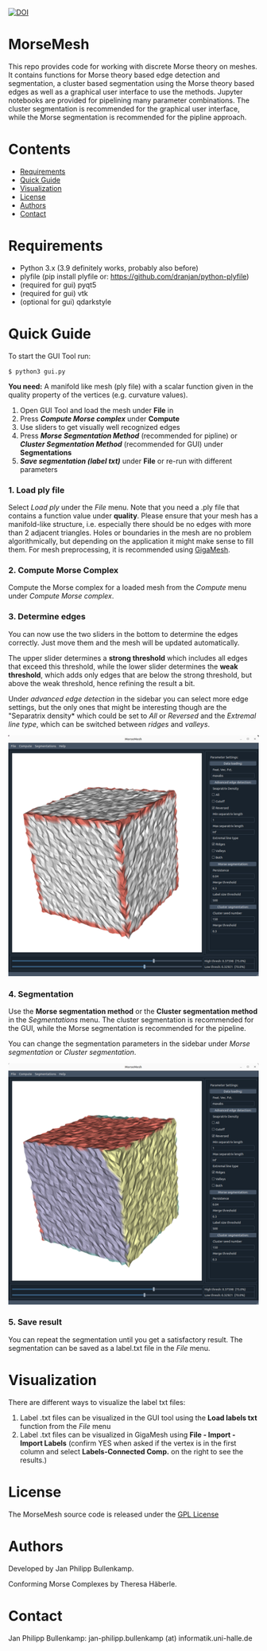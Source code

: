 [![DOI](https://zenodo.org/badge/484001066.svg)](https://zenodo.org/badge/latestdoi/484001066)

# MorseMesh

This repo provides code for working with discrete Morse theory on meshes. It contains functions for Morse theory based edge detection and segmentation, a cluster based segmentation using the Morse theory based edges as well as a graphical user interface to use the methods.
Jupyter notebooks are provided for pipelining many parameter combinations. The cluster segmentation is recommended for the graphical user interface, while the Morse segmentation is recommended for the pipline approach.

# Contents
- [Requirements](#requirements)
- [Quick Guide](#quick-guide)
- [Visualization](#visualization)
- [License](#license)
- [Authors](#authors)
- [Contact](#contact)

# Requirements

- Python 3.x (3.9 definitely works, probably also before)
- plyfile (pip install plyfile or: https://github.com/dranjan/python-plyfile)
- (required for gui) pyqt5
- (required for gui) vtk
- (optional for gui) qdarkstyle


# Quick Guide

To start the GUI Tool run:

```
$ python3 gui.py
```


**You need:** A manifold like mesh (ply file) with a scalar function given in the quality 
property of the vertices (e.g. curvature values).

1. Open GUI Tool and  load the mesh under **File** in
2. Press ***Compute Morse complex*** under **Compute**
3. Use sliders to get visually well recognized edges
4. Press ***Morse Segmentation Method*** (recommended for pipline) or ***Cluster Segmentation Method*** (recommended for GUI)
under **Segmentations**
5. ***Save segmentation (label txt)*** under **File** or re-run with different 
parameters

### **1. Load ply file**

Select *Load ply* under the *File* menu. Note that you need a .ply file that contains 
a function value under **quality**.
Please ensure that your mesh has a manifold-like structure, i.e. especially there 
should be no edges with more than 2 adjacent triangles. Holes or boundaries in the
mesh are no problem algorithmically, but depending on the application it might make 
sense to fill them.
For mesh preprocessing, it is recommended using [GigaMesh](https://gigamesh.eu/).

### **2. Compute Morse Complex**

Compute the Morse complex for a loaded mesh from the *Compute* menu under 
*Compute Morse complex*.

### **3. Determine edges**

You can now use the two sliders in the bottom to determine the edges correctly. Just
move them and the mesh will be updated automatically.

The upper slider determines a **strong threshold** which includes all edges that exceed this 
threshold, while the lower slider determines the **weak threshold**, which adds only edges 
that are below the strong threshold, but above the weak threshold, hence refining 
the result a bit.

Under *advanced edge detection* in the sidebar you can select more edge settings, but the 
only ones that might be interesting though are the "Separatrix density* which could be 
set to *All* or *Reversed* and the *Extremal line type*, which can be switched 
between *ridges* and *valleys*. 

![Edge Detection](images/gui_screenshot.png)

### **4. Segmentation**

Use the **Morse segmentation method** or the **Cluster segmentation method** in the 
*Segmentations* menu. The cluster segmentation is recommended for the GUI, while the Morse segmentation is recommended for the pipeline.

You can change the segmentation parameters in the sidebar under *Morse segmentation* 
or *Cluster segmentation*.

![Segmentation](images/gui_segmentation_screenshot.png)

### **5. Save result**

You can repeat the segmentation until you get a satisfactory result. The segmentation 
can be saved as a label.txt file in the *File* menu.

# Visualization
There are different ways to visualize the label txt files: 
1. Label .txt files can be visualized in the GUI tool using the **Load labels txt** function from the *File* menu
2. Label .txt files can be visualized in GigaMesh using **File - Import - Import Labels** (confirm YES when asked if the vertex is in the first column and select **Labels-Connected Comp.** on the right to see the results.)

# License

The MorseMesh source code is released under the [GPL License](https://www.gnu.org/licenses/gpl-3.0.de.html)

# Authors

Developed by Jan Philipp Bullenkamp.

Conforming Morse Complexes by Theresa Häberle.

# Contact

Jan Philipp Bullenkamp: jan-philipp.bullenkamp (at) informatik.uni-halle.de

